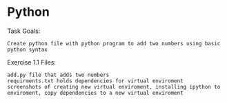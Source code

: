 # Python

Task Goals:

    Create python file with python program to add two numbers using basic python syntax

Exercise 1.1 Files:

    add.py file that adds two numbers
    requirments.txt holds dependencies for virtual enviroment
    screenshots of creating new virtual enviroment, installing ipython to enviroment, copy dependencies to a new virtual enviroment

 